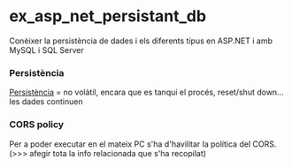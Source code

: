 # ex_asp_net_persistant_db
Conèixer la persistència de dades i els diferents tipus en ASP.NET i amb MySQL i SQL Server

### Persistència
[Persistència](https://study.com/academy/lesson/object-persistence-definition-overview.html) = no volàtil, encara que es tanqui el procés, reset/shut down... les dades continuen


### CORS policy
Per a poder executar en el mateix PC s'ha d'havilitar la política del CORS.
(>>> afegir tota la info relacionada que s'ha recopilat)
